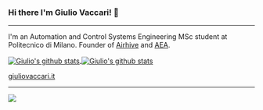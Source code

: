 ### Hi there I'm Giulio Vaccari! 👋
___
I'm an Automation and Control Systems Engineering MSc student at Politecnico di Milano.
Founder of [Airhive](https://github.com/airhive) and [AEA](https://www.aeapolimi.it/).  

<a href="#"><img align="center" src="https://github-readme-stats.vercel.app/api?username=giuliovv&include_all_commits=true&bg_color=eeeeee&hide_border=true&show_icons=true&count_private=true&icon_color=00600f&title_color=00600f&text_color=388e3c" alt="Giulio's github stats" /> </a>
<a href="#"><img align="center" src="https://github-readme-stats.vercel.app/api/top-langs/?username=giuliovv&layout=compact&theme=buefy&hide_border=true&icon_color=00600f&title_color=00600f&bg_color=eeeeee" alt="Giulio's github stats" /> </a>

<a href="https://giuliovaccari.it">giuliovaccari.it</a>
___
<a href="https://www.linkedin.com/in/giuliovaccari/">
    <img src="https://img.shields.io/badge/LinkedIn-0077B5?style=for-the-badge&logo=linkedin&logoColor=white "/>
</a>
